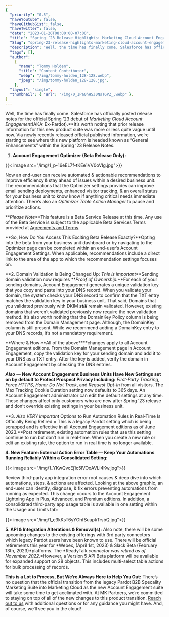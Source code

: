 ```yaml
---
{
  "priority": "0.5",
  "haveYoutube": false,
  "haveGithubGist": false,
  "haveTwitter": false,
  "date": "2023-01-20T08:00:00-07:00",
  "title": "Spring ’23 Release Highlights: Marketing Cloud Account Engagement (Pardot)— General Enhancements",
  "Slug": "spring-23-release-highlights-marketing-cloud-account-engagement-pardot-general-enhancements",
  "description": "Well, the time has finally come. Salesforce has officially posted release notes for the official Spring ‘23 debut of Marketing Cloud…",
  "tags": [],
  "author":
    {
      "name": "Tommy Holden",
      "title": "Content Contributor",
      "webp": "/img/tommy-holden_128-128.webp",
      "jpeg": "/img/tommy-holden_128-128.jpg",
    },
  "layout": "single",
  "thumbnail": { "url": "/img/0_IPa0hHSJ0NsTGPZ_.webp" },
}
---
```


Well, the time has finally come. Salesforce has officially posted release notes for the official Spring ‘23 debut of _Marketing Cloud Account Engagement_(AKA: Ex-Pardot).\*\*It’s worth noting that prior release information for this new product suite was more or less quite vague until now. Via newly recently released official published information, we’re starting to see where this new platform is headed known as “General Enhancements” within the Spring ’23 Release Notes.

1. **Account Engagement Optimizer (Beta Release Only):**

{{< image src="/img/1_p-16eEL7f-tKEe1VV0oVIg.jpg">}}

Now an end-user can receive automated & actionable recommendations to improve efficiency & stay ahead of issues within a desired business unit. The recommendations that the Optimizer settings provides can improve email sending deployments, enhanced visitor tracking, & an overall status for your business unit to know know if anything critical needs immediate attention. There’s also an _Optimizer Table Action Manager_ to pause and prioritize actions.

**_Please Note_**This feature is a Beta Service Release at this time. Any use of the Beta Service is subject to the applicable Beta Services Terms provided at [Agreements and Terms](https://www.salesforce.com/company/legal/agreements/).

**So, How Do You Access This Exciting Beta Release Exactly?**Opting into the beta from your business unit dashboard or by navigating to the Optimizer page can be completed within an end-user’s Account Engagement Settings. When applicable, recommendations include a direct link to the area of the app to which the recommendation settings focuses on.

**2. Domain Validation Is Being Changed Up: _This is important_**Sending domain validation now requires **_Proof of Ownership._**For each of your sending domains, Account Engagement generates a unique validation key that you copy and paste into your DNS record. When you validate your domain, the system checks your DNS record to confirm that the TXT entry matches the validation key in your business unit. That said, Domains that you validated previously with DKIM **_still_** remain validated. However, existing domains that weren’t validated previously now require the new validation method. It’s also worth nothing that the DomainKey Policy column is being removed from the Domain Management page. Although, the DomainKey column is still present. While we recommend adding a DomainKey entry to your DNS records, it’s not a mandatory requirement.

**Where & How:**All of the above\*\*\*\*changes apply to all Account Engagement editions. From the Domain Management page in Account Engagement, copy the validation key for your sending domain and add it to your DNS as a TXT entry. After the key is added, verify the domain in Account Engagement by checking the DNS entries.

**_Also_** — **New Account Engagement Business Units Have New Settings set on by default to Protect Prospect Privacy Including:** _First-Party Tracking_, _Force HTTPS_, _Honor Do Not Track_, and _Request Opt-In_ from all visitors. The Max Tracking Cookie Duration setting now defaults to 365 days. An Account Engagement administrator can edit the default settings at any time. These changes affect only customers who are new after Spring ’23 release and don’t override existing settings in your business unit.

**3. _Also VERY Important_ Options to Run Automation Rules in Real-Time Is Officially Being Retired = This is a legacy Pardot setting which is being scrapped and is effective in all Account Engagement editions as of June 2023.**Post retirement, existing automation rules that use this setting continue to run but don’t run in real-time. When you create a new rule or edit an existing rule, the option to run in real time is no longer available.

**4. New Feature: External Action Error Table — Keep Your Automations Running Reliably Within a Consolidated Setting:**

{{< image src="/img/1_YKwQvcEj1c5lVOoAVLl4Kw.jpg">}}

Review third-party app integration error root causes & deep dive into which automations, steps, & actions are affected. Looking at the above graphic, an end-user can identify, diagnose, & fix errors preventing automations from running as expected. This change occurs to the Account Engagement Lightning App in Plus, Advanced, and Premium editions. In addition, a consolidated third-party app usage table is available in one setting within the Usage and Limits tab:

{{< image src="/img/1_e3kKsT6yYOhfSuupkTrsbQ.jpg">}}

**5. API & Integration Alterations & Removal(s):** Also note, there will be some upcoming changes to the existing offerings with 3rd party connectors which legacy Pardot users have been known to use. There will be official retirements this year for *Webex, (April 1st, 2023) & Slack Beta (February 13th, 2023)*platforms. The *ReadyTalk *connector was retired as of November 2022*.*However, a Version 5 API Beta platform will be available for expanded support on 28 objects. This includes multi-select table actions for bulk processing of records.

**This is a Lot to Process, But We’re Always Here to Help You Out:** There’s no question that the official transition from the legacy Pardot B2B Specality Marketing Suite into Marketing Cloud as the new Account Engagement suite will take some time to get acclimated with. At MK Partners, we’re committed to staying on top of all of the new changes to this product transition. [Reach out to us](https://appexchange.salesforce.com/appxConsultingListingDetail?listingId=a0N30000001gF9jEAE) with additional questions or for any guidance you might have. And, of course, we’ll see you in the cloud!
